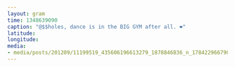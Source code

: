 ```yaml
---
layout: gram
time: 1348639090
caption: "@$$holes, dance is in the BIG GYM after all. ❤"
latitude: 
longitude: 
media:
- media/posts/201209/11199519_435606196613279_1878846836_n_17842296679000351.jpg
---
```

